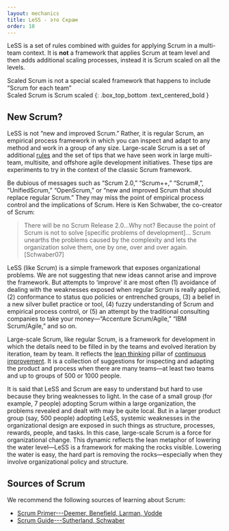 ```yaml
---
layout: mechanics
title: LeSS - это Скрам
order: 10
---
```


LeSS is a set of rules combined with guides for applying Scrum in a multi-team context. It is **not** a framework that applies Scrum at team level and then adds additional scaling processes, instead it is Scrum scaled on all the levels.

Scaled Scrum is not a special scaled framework that happens to include “Scrum for each team” 
<br/>
Scaled Scrum is Scrum scaled
{: .box_top_bottom .text_centered_bold }

## New Scrum?

LeSS is not “new and improved Scrum.” Rather, it is regular Scrum, an empirical process framework in which you can inspect and adapt to any method and work in a group of any size. Large-scale Scrum is a set of additional [rules](../rules/index.html) and the set of tips that we have seen work in large multi-team, multisite, and offshore agile development initiatives. These tips are experiments to try in the context of the classic Scrum framework.

Be dubious of messages such as “Scrum 2.0,” “Scrum++,” “Scrum#,”, “UnifiedScrum,” “OpenScrum,” or “new and improved Scrum that should replace regular Scrum.” They may miss the point of empirical process control and the implications of Scrum. Here is Ken Schwaber, the co-creator of Scrum:

> There will be no Scrum Release 2.0…Why not? Because the point of Scrum is not to solve [specific problems of development]… Scrum unearths the problems caused by the complexity and lets the organization solve them, one by one, over and over again. [Schwaber07]

LeSS (like Scrum) is a simple framework that exposes organizational problems. We are not suggesting that new ideas cannot arise and improve the framework. But attempts to ‘improve’ it are most often (1) avoidance of dealing with the weaknesses exposed when regular Scrum is really applied, (2) conformance to status quo policies or entrenched groups, (3) a belief in a new silver bullet practice or tool, (4) fuzzy understanding of Scrum and empirical process control, or (5) an attempt by the traditional consulting companies to take your money—“Accenture Scrum/Agile,” “IBM Scrum/Agile,” and so on.

Large-scale Scrum, like regular Scrum, is a framework for development in which the details need to be filled in by the teams and evolved iteration by iteration, team by team. It reflects the [lean thinking](lean-thinking.html) pillar of [continuous improvement](continuous-improvement-towards-perfection.html). It is a collection of suggestions for inspecting and adapting the product and process when there are many teams—at least two teams and up to groups of 500 or 1000 people.

It is said that LeSS and Scrum are easy to understand but hard to use because they bring weaknesses to light. In the case of a small group (for example, 7 people) adopting Scrum within a large organization, the problems revealed and dealt with may be quite local. But in a larger product group (say, 500 people) adopting LeSS, systemic weaknesses in the organizational design are exposed in such things as structure, processes, rewards, people, and tasks. In this case, large-scale Scrum is a force for organizational change. This dynamic reflects the lean metaphor of lowering the water level—LeSS is a framework for making the rocks visible. Lowering the water is easy, the hard part is removing the rocks—especially when they involve organizational policy and structure.


## Sources of Scrum

We recommend the following sources of learning about Scrum:

* [Scrum Primer---Deemer, Benefield, Larman, Vodde](http://www.scrumprimer.org)
* [Scrum Guide---Sutherland, Schwaber](http://www.scrumguides.org)

